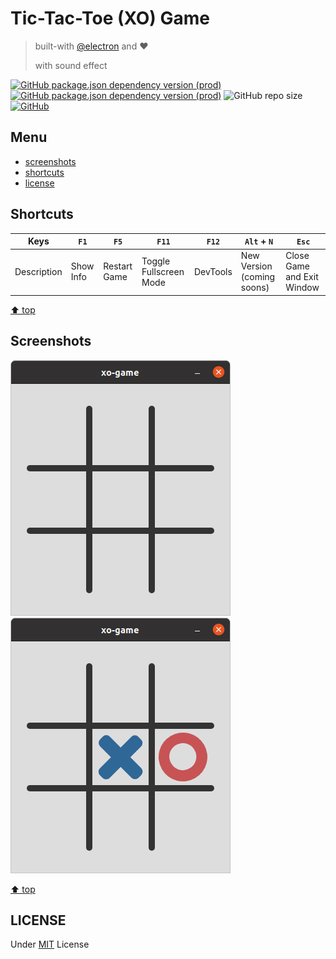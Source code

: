 # Tic-Tac-Toe (XO) Game
> built-with [@electron](https://github.com/electron/electron) and :heart:
>
> with sound effect

[![GitHub package.json dependency version (prod)](https://img.shields.io/github/package-json/dependency-version/miko-github/tic-tac-toe-game-with-electron/electron)](https://github.com/electron/electron)
[![GitHub package.json dependency version (prod)](https://img.shields.io/github/package-json/dependency-version/miko-github/tic-tac-toe-game-with-electron/node-sass)](https://github.com/sass/node-sass)
![GitHub repo size](https://img.shields.io/github/repo-size/miko-github/tic-tac-toe-game-with-electron)
[![GitHub](https://img.shields.io/github/license/miko-github/tic-tac-toe-game-with-electron)](./LICENSE)

## Menu

-   [screenshots](#screenshots)
-   [shortcuts](#shortcuts)
-   [license](#license)

## Shortcuts


| Keys | `F1` | `F5` | `F11` | `F12` | `Alt` + `N` | `Esc` |
| --- | --- | --- | --- | --- | --- | --- |
| Description | Show Info | Restart Game |Toggle Fullscreen Mode | DevTools | New Version (coming soons) | Close Game and Exit Window |

[⬆️ top](#menu)

## Screenshots

![Screenshots empty](./assets/screenshots/screenshots-main-window.png)
![Screenshots keys](./assets/screenshots/screenshots-keys.png)

[⬆️ top](#menu)

## LICENSE

Under [MIT](./LICENSE) License

